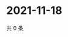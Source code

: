 # 2021-11-18

共 0 条

<!-- BEGIN WEIBO -->
<!-- 最后更新时间 Thu Nov 18 2021 22:10:46 GMT+0800 (China Standard Time) -->

<!-- END WEIBO -->
